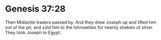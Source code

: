 # Genesis 37:28

Then Midianite traders passed by. And they drew Joseph up and lifted him out of the pit, and sold him to the Ishmaelites for twenty shekels of silver. They took Joseph to Egypt.
